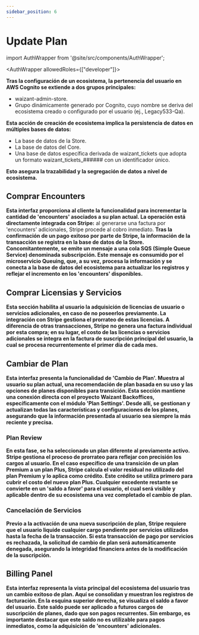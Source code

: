 ```yaml
---
sidebar_position: 6
---
```


# Update Plan

import AuthWrapper from '@site/src/components/AuthWrapper';

<AuthWrapper allowedRoles={["developer"]}>

**Tras la configuración de un ecosistema, la pertenencia del usuario en AWS Cognito se extiende a dos grupos principales:**

+ waizant-admin-store.
+ Grupo dinámicamente generado por Cognito, cuyo nombre se deriva del ecosistema creado o configurado por el usuario (ej., Legacy533-Qa).

**Esta acción de creación de ecosistema implica la persistencia de datos en múltiples bases de datos:**

+ La base de datos de la Store.
+ La base de datos del Core.
+ Una base de datos específica derivada de waizant_tickets que adopta un formato waizant_tickets_###### con un identificador único.

**Esto asegura la trazabilidad y la segregación de datos a nivel de ecosistema.**

## Comprar Encounters

**Esta interfaz proporciona al cliente la funcionalidad para incrementar la cantidad de 'encounters' asociados a su plan actual. La operación está directamente integrada con Stripe:** al generarse una factura por 'encounters' adicionales, Stripe procede al cobro inmediato. **Tras la confirmación de un pago exitoso por parte de Stripe, la información de la transacción se registra en la base de datos de la Store. Concomitantemente, se emite un mensaje a una cola SQS (Simple Queue Service) denominada subscripción. Este mensaje es consumido por el microservicio Queuing, que, a su vez, procesa la información y se conecta a la base de datos del ecosistema para actualizar los registros y reflejar el incremento en los 'encounters' disponibles.**

## Comprar Licensias y Servicios

**Esta sección habilita al usuario la adquisición de licencias de usuario o servicios adicionales, en caso de no poseerlos previamente. La integración con Stripe gestiona el prorrateo de estas licencias. A diferencia de otras transacciones, Stripe no genera una factura individual por esta compra; en su lugar, el costo de las licencias o servicios adicionales se integra en la factura de suscripción principal del usuario, la cual se procesa recurrentemente el primer día de cada mes.**

## Cambiar de Plan

**Esta interfaz presenta la funcionalidad de 'Cambio de Plan'. Muestra al usuario su plan actual, una recomendación de plan basada en su uso y las opciones de planes disponibles para transición. Esta sección mantiene una conexión directa con el proyecto Waizant Backoffices, específicamente con el módulo 'Plan Settings'. Desde allí, se gestionan y actualizan todas las características y configuraciones de los planes, asegurando que la información presentada al usuario sea siempre la más reciente y precisa.**

### Plan Review

**En esta fase, se ha seleccionado un plan diferente al previamente activo. Stripe gestiona el proceso de prorrateo para reflejar con precisión los cargos al usuario. En el caso específico de una transición de un plan Premium a un plan Plus, Stripe calcula el valor residual no utilizado del plan Premium y lo aplica como crédito. Este crédito se utiliza primero para cubrir el costo del nuevo plan Plus. Cualquier excedente restante se convierte en un 'saldo a favor' para el usuario, el cual será visible y aplicable dentro de su ecosistema una vez completado el cambio de plan.**

### Cancelación de Servicios

**Previo a la activación de una nueva suscripción de plan, Stripe requiere que el usuario liquide cualquier cargo pendiente por servicios utilizados hasta la fecha de la transacción. Si esta transacción de pago por servicios es rechazada, la solicitud de cambio de plan será automáticamente denegada, asegurando la integridad financiera antes de la modificación de la suscripción.**

## Billing Panel

**Esta interfaz representa la vista principal del ecosistema del usuario tras un cambio exitoso de plan. Aquí se consolidan y muestran los registros de facturación. En la esquina superior derecha, se visualiza el saldo a favor del usuario. Este saldo puede ser aplicado a futuros cargos de suscripción de planes, dado que son pagos recurrentes. Sin embargo, es importante destacar que este saldo no es utilizable para pagos inmediatos, como la adquisición de 'encounters' adicionales.**

</AuthWrapper>

